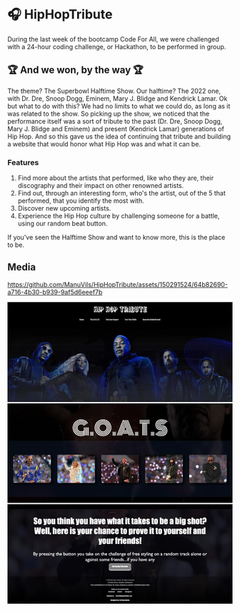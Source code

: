 # 🎧 HipHopTribute

During the last week of the bootcamp Code For All, we were challenged with a 24-hour coding challenge, or Hackathon, to be performed in group.

## 🏆 And we won, by the way 🏆

The theme? The Superbowl Halftime Show. Our halftime? The 2022 one, with Dr. Dre, Snoop Dogg, Eminem, Mary J. Blidge and Kendrick Lamar. 
Ok but what to do with this? We had no limits to what we could do, as long as it was related to the show. So picking up the show, we noticed that the performance itself was a sort of tribute to the past (Dr. Dre, Snoop Dogg, Mary J. Blidge and Eminem) and present (Kendrick Lamar) generations of Hip Hop. And so this gave us the idea of continuing that tribute and building a website that would honor what Hip Hop was and what it can be. 

### Features
1. Find more about the artists that performed, like who they are, their discography and their impact on other renowned artists. 
2. Find out, through an interesting form, who's the artist, out of the 5 that performed, that you identify the most with.
3. Discover new upcoming artists.
4. Experience the Hip Hop culture by challenging someone for a battle, using our random beat button.

If you've seen the Halftime Show and want to know more, this is the place to be. 

## Media


https://github.com/ManuVils/HipHopTribute/assets/150291524/64b82690-a716-4b30-b939-9af5d6eeef7b

<img src="Resources/homepage.jpeg">
<img src="Resources/goats.jpeg">
<img src="Resources/battle.jpeg">
